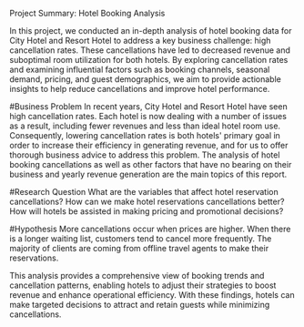 Project Summary: Hotel Booking Analysis

In this project, we conducted an in-depth analysis of hotel booking data for City Hotel and Resort Hotel to address a key business challenge: high cancellation rates. These cancellations have led to decreased revenue and suboptimal room utilization for both hotels. By exploring cancellation rates and examining influential factors such as booking channels, seasonal demand, pricing, and guest demographics, we aim to provide actionable insights to help reduce cancellations and improve hotel performance.

#Business Problem In recent years, City Hotel and Resort Hotel have seen high cancellation rates. Each hotel is now dealing with a number of issues as a result, including fewer revenues and less than ideal hotel room use. Consequently, lowering cancellation rates is both hotels' primary goal in order to increase their efficiency in generating revenue, and for us to offer thorough business advice to address this problem. The analysis of hotel booking cancellations as well as other factors that have no bearing on their business and yearly revenue generation are the main topics of this report.

#Research Question What are the variables that affect hotel reservation cancellations? How can we make hotel reservations cancellations better? How will hotels be assisted in making pricing and promotional decisions?

#Hypothesis More cancellations occur when prices are higher. When there is a longer waiting list, customers tend to cancel more frequently. The majority of clients are coming from offline travel agents to make their reservations.

This analysis provides a comprehensive view of booking trends and cancellation patterns, enabling hotels to adjust their strategies to boost revenue and enhance operational efficiency. With these findings, hotels can make targeted decisions to attract and retain guests while minimizing cancellations.
